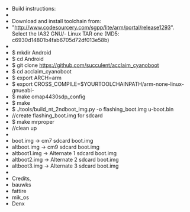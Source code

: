 - Build instructions:
- 
- Download and install toolchain from:
- "http://www.codesourcery.com/sgpp/lite/arm/portal/release1293". Select the IA32 GNU/- Linux TAR one (MD5: c6930d14801b4fab6705d72df013e58b)
- 
- $ mkdir Android
- $ cd Android
- $ git clone https://github.com/succulent/acclaim_cyanoboot
- $ cd acclaim_cyanoboot
- $ export ARCH=arm
- $ export CROSS_COMPILE=$YOURTOOLCHAINPATH/arm-none-linux-gnueabi-
- $ make omap4430sdp_config
- $ make
- $ ./tools/build_nt_2ndboot_img.py -o flashing_boot.img u-boot.bin
- //create flashing_boot.img for sdcard
- $ make mrproper
- //clean up
- 
- boot.img      -> cm7 sdcard boot.img
- altboot.img   -> cm9 sdcard boot.img
- altboot1.img  -> Alternate 1 sdcard boot.img
- altboot2.img  -> Alternate 2 sdcard boot.img
- altboot3.img  -> Alternate 3 sdcard boot.img
- 
- Credits,
- bauwks
- fattire 
- mik_os
- Denx
